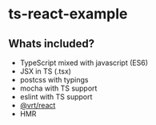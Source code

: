 # ts-react-example

## Whats included?

* TypeScript mixed with javascript (ES6)
* JSX in TS (.tsx)
* postcss with typings
* mocha with TS support
* eslint with TS support
* [@vrt/react](https://github.com/msn0/vrt-react)
* HMR
